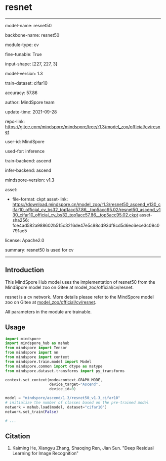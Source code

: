 # resnet

---

model-name: resnet50

backbone-name: resnet50

module-type: cv

fine-tunable: True

input-shape: [227, 227, 3]

model-version: 1.3

train-dataset: cifar10

accuracy: 57.86

author: MindSpore team

update-time: 2021-09-28

repo-link: <https://gitee.com/mindspore/mindspore/tree/r1.3/model_zoo/official/cv/resnet>

user-id: MindSpore

used-for: inference

train-backend: ascend

infer-backend: ascend

mindspore-version: v1.3

asset:

-
    file-format: ckpt
    asset-link: <https://download.mindspore.cn/model_zoo/r1.3/resnet50_ascend_v130_cifar10_official_cv_bs32_top1acc57.86__top5acc95.02/resnet50_ascend_v130_cifar10_official_cv_bs32_top1acc57.86__top5acc95.02.ckpt>
    asset-sha256: fce4ad582a988602b515c3216de47e5c98cd93df8cd5d6ec6ece3c09c0791ae5

license: Apache2.0

summary: resnet50 is used for cv

---

## Introduction

This MindSpore Hub model uses the implementation of resnet50 from the MindSpore model zoo on Gitee at model_zoo/official/cv/resnet.

resnet is a cv network. More details please refer to the MindSpore model zoo on Gitee at [model_zoo/official/cv/resnet](https://gitee.com/mindspore/mindspore/blob/r1.3/model_zoo/official/cv/resnet/README.md).

All parameters in the module are trainable.

## Usage

```python
import mindspore
import mindspore_hub as mshub
from mindspore import Tensor
from mindspore import nn
from mindspore import context
from mindspore.train.model import Model
from mindspore.common import dtype as mstype
from mindspore.dataset.transforms import py_transforms

context.set_context(mode=context.GRAPH_MODE,
                    device_target="Ascend",
                    device_id=0)

model = "mindspore/ascend/1.3/resnet50_v1.3_cifar10"
# initialize the number of classes based on the pre-trained model
network = mshub.load(model, dataset="cifar10")
network.set_train(False)

# ...
```

## Citation

1. Kaiming He, Xiangyu Zhang, Shaoqing Ren, Jian Sun. "Deep Residual Learning for Image Recognition"
